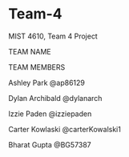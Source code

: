 # Team-4
MIST 4610, Team 4 Project


TEAM NAME 

TEAM MEMBERS 

Ashley Park @ap86129

Dylan Archibald @dylanarch

Izzie Paden @izziepaden

Carter Kowlaski @carterKowalski1

Bharat Gupta @BG57387

